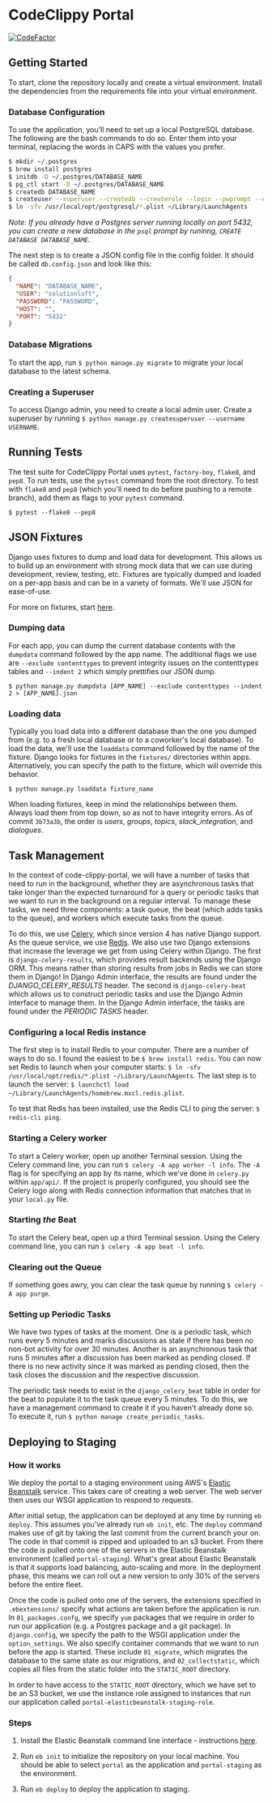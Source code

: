 # CodeClippy Portal

[![CodeFactor](https://www.codefactor.io/repository/github/solutionloft/code-clippy-portal/badge)](https://www.codefactor.io/repository/github/solutionloft/code-clippy-portal)


## Getting Started

To start, clone the repository locally and create a virtual environment. Install the dependencies
from the requirements file into your virtual environment.

### Database Configuration

To use the application, you'll need to set up a local PostgreSQL database. The following
are the bash commands to do so. Enter them into your terminal, replacing the words in CAPS
with the values you prefer.

```bash
$ mkdir ~/.postgres
$ brew install postgres
$ initdb -D ~/.postgres/DATABASE_NAME
$ pg_ctl start -D ~/.postgres/DATABASE_NAME
$ createdb DATABASE_NAME
$ createuser --superuser --createdb --createrole --login --pwprompt --encrypted solutionloft
$ ln -sfv /usr/local/opt/postgresql/*.plist ~/Library/LaunchAgents
```

*Note: If you already have a Postgres server running locally on port 5432, you can create a new
database in the `psql` prompt by runinng, `CREATE DATABASE DATABASE_NAME`.*


The next step is to create a JSON config file in the config folder. It should be called `db.config.json`
and look like this:
```JSON
{
  "NAME": "DATABASE_NAME",
  "USER": "solutionloft",
  "PASSWORD": "PASSWORD",
  "HOST": "",
  "PORT": "5432"
}
```

### Database Migrations

To start the app, run `$ python manage.py migrate` to migrate your local database to
the latest schema.

### Creating a Superuser

To access Django admin, you need to create a local admin user. Create a superuser by running
`$ python manage.py createsuperuser --username USERNAME`.

## Running Tests

The test suite for CodeClippy Portal uses `pytest`, `factory-boy`, `flake8`, and `pep8`. To run
tests, use the `pytest` command from the root directory. To test with `flake8` and `pep8` (which
you'll need to do before pushing to a remote branch), add them as flags to your `pytest` command.

`$ pytest --flake8 --pep8` 

## JSON Fixtures

Django uses fixtures to dump and load data for development. This allows us to build up an environment with strong mock
data that we can use during development, review, testing, etc. Fixtures are typically dumped and loaded on a 
per-app basis and can be in a variety of formats. We'll use JSON for ease-of-use.

For more on fixtures, start [here](https://docs.djangoproject.com/en/2.0/howto/initial-data/).

### Dumping data

For each app, you can dump the current database contents with the `dumpdata` command followed by the app name.
The additional flags we use are `--exclude contenttypes` to prevent integrity issues on the contenttypes tables
and `--indent 2` which simply prettifies our JSON dump.

`$ python manage.py dumpdata [APP_NAME] --exclude contenttypes --indent 2 > [APP_NAME].json`

### Loading data

Typically you load data into a different database than the one you dumped from (e.g. to a fresh local database
or to a coworker's local database). To load the data, we'll use the `loaddata` command followed by the name of the
fixture. Django looks for fixtures in the `fixtures/` directories within apps. Alternatively, you can specify
the path to the fixture, which will override this behavior.

`$ python manage.py loaddata fixture_name`

When loading fixtures, keep in mind the relationships between them. Always load them from top down, so as not to have
integrity errors. As of commit `3b73a3b`, the order is *users*, *groups*, *topics*, *slack_integration*, and
*dialogues*.

## Task Management

In the context of code-clippy-portal, we will have a number of tasks that need to run in the background, whether
they are asynchronous tasks that take longer than the expected turnaround for a query or periodic tasks
that we want to run in the background on a regular interval. To manage these tasks, we need three components: a task
queue, the beat (which adds tasks to the queue), and workers which execute tasks from the queue.

To do this, we use [Celery](http://docs.celeryproject.org/en/latest/getting-started/introduction.html#get-started),
which since version 4 has native Django support. As the queue service, we use [Redis](https://redis.io/). We also use
two Django extensions that increase the leverage we get from using Celery within Django. The first
is `django-celery-results`, which provides result backends using the Django ORM. This means rather than storing
results from jobs in Redis we can store them in Django! In Django Admin interface, the results are found under the 
*DJANGO_CELERY_RESULTS* header. The second is `django-celery-beat` which allows us to
construct periodic tasks and use the Django Admin interface to manage them. In the Django Admin interface, the
tasks are found under the *PERIODIC TASKS* header. 

### Configuring a local Redis instance

The first step is to install Redis to your computer. There are a number of ways to do so. I found the easiest to be
`$ brew install redis`. You can now set Redis to launch when your computer starts:
`$ ln -sfv /usr/local/opt/redis/*.plist ~/Library/LaunchAgents`. The last step is to launch the server: 
`$ launchctl load ~/Library/LaunchAgents/homebrew.mxcl.redis.plist`.

To test that Redis has been installed, use the Redis CLI to ping the server: `$ redis-cli ping`.

### Starting a Celery worker

To start a Celery worker, open up another Terminal session. Using the Celery command line, you can run
`$ celery -A app worker -l info`. The `-A` flag is for specifying an app by its name, which we've done in 
`celery.py` within `app/api/`. If the project is properly configured, you should see the Celery logo along
with Redis connection information that matches that in your `local.py` file.

### Starting _the_ Beat

To start the Celery beat, open up a third Terminal session. Using the Celery command line, you can run
`$ celery -A app beat -l info`.

### Clearing out the Queue

If something goes awry, you can clear the task queue by running `$ celery -A app purge`.

### Setting up Periodic Tasks

We have two types of tasks at the moment. One is a periodic task, which runs every 5 minutes
and marks discussions as stale if there has been no non-bot activity for over 30 minutes. Another is
an asynchronous task that runs 5 minutes after a discussion has been marked as pending closed. If
there is no new activity since it was marked as pending closed, then the task closes the discussion and
the respective discussion.

The periodic task needs to exist in the `django_celery_beat` table in order for the beat to populate
it to the task queue every 5 minutes. To do this, we have a management command to create it if you haven't
already done so. To execute it, run `$ python manage create_periodic_tasks`.

## Deploying to Staging

### How it works

We deploy the portal to a staging environment using AWS's [Elastic Beanstalk](https://aws.amazon.com/elasticbeanstalk/)
service. This takes care of creating a web server. The web server then uses our WSGI application to respond
to requests.

After initial setup, the application can be deployed at any time by running `eb deploy`. This assumes
you've already run `eb init`, etc. The `deploy` command makes use of git by taking the last commit from the
current branch your on. The code in that commit is zipped and uploaded to an s3 bucket. From there
the code is pulled onto one of the servers in the Elastic Beanstalk environment (called `portal-staging`).
What's great about Elastic Beanstalk is that it supports load balancing, auto-scaling and more. In the deployment
phase, this means we can roll out a new version to only 30% of the servers before the entire fleet.

Once the code is pulled onto one of the servers, the extensions specified in `.ebextensions/` specify what actions
are taken before the application is run. In `01_packages.confg`, we specify `yum` packages that we require in order
to run our application (e.g. a Postgres package and a git package). In `django.config`, we specify the path to the
WSGI application under the `option_settings`. We also specify container commands that we want to run before the app
is started. These include `01_migrate`, which migrates the database to the same state as our migrations, and
`02_collectstatic`, which copies all files from the static folder into the `STATIC_ROOT` directory.

In order to have access to the `STATIC_ROOT` directory, which we have set to be an S3 bucket, we use the instance role
assigned to instances that run our application called `portal-elasticbeanstalk-staging-role`.

### Steps

1. Install the Elastic Beanstalk command line interface - instructions [here](https://docs.aws.amazon.com/elasticbeanstalk/latest/dg/eb-cli3-install.html).

2. Run `eb init` to initialize the repository on your local machine. You should be able to select `portal` as
the application and `portal-staging` as the environment.

3. Run `eb deploy` to deploy the application to staging.
